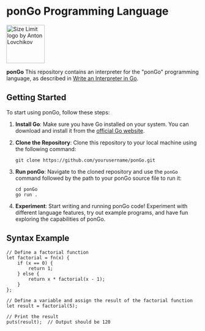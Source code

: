 # ponGo Programming Language

<img src="https://github.com/adamerikoff/ponGo/blob/main/pongo.jpg" align="center" alt="Size Limit logo by Anton Lovchikov" width="100">

**ponGo** This repository contains an interpreter for the "ponGo" programming language, as described in [Write an Interpreter in Go](https://interpreterbook.com).

## Getting Started

To start using ponGo, follow these steps:

1. **Install Go**: Make sure you have Go installed on your system. You can download and install it from the [official Go website](https://golang.org/).

2. **Clone the Repository**: Clone this repository to your local machine using the following command:
   ```
   git clone https://github.com/yourusername/ponGo.git
   ```
3. **Run ponGo**: Navigate to the cloned repository and use the `ponGo` command followed by the path to your ponGo source file to run it:
   ```
   cd ponGo
   go run .
   ```

4. **Experiment**: Start writing and running ponGo code! Experiment with different language features, try out example programs, and have fun exploring the capabilities of ponGo.

## Syntax Example
```
// Define a factorial function
let factorial = fn(x) {
    if (x == 0) {
        return 1;
    } else {
        return x * factorial(x - 1);
    }
};

// Define a variable and assign the result of the factorial function
let result = factorial(5);

// Print the result
puts(result);  // Output should be 120

```
